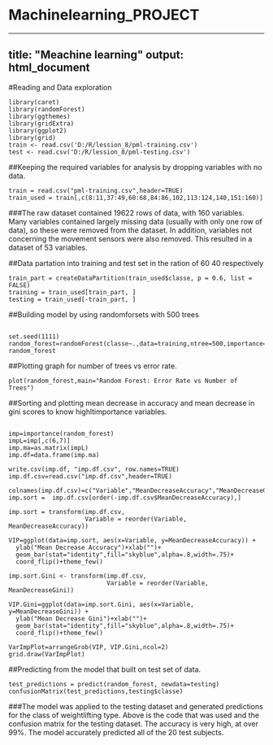 # Machinelearning_PROJECT
---
title: "Meachine learning"
output: html_document
---

#Reading and Data exploration 


```{r}
library(caret)
library(randomForest)
library(ggthemes)
library(gridExtra)
library(ggplot2)
library(grid)
train <- read.csv('D:/R/lession_8/pml-training.csv')
test <- read.csv('D:/R/lession_8/pml-testing.csv')

```

##Keeping the required variables for analysis by dropping variables with no data.

```{r}
train = read.csv("pml-training.csv",header=TRUE)
train_used = train[,c(8:11,37:49,60:68,84:86,102,113:124,140,151:160)]

```

###The raw dataset contained 19622 rows of data, with 160 variables. Many variables contained largely missing data (usually with only one row of data), so these were removed from the dataset. In addition, variables not concerning the movement sensors were also removed. This resulted in a dataset of 53 variables.

##Data partation into training and test set in the ration of 60 40 respectively

```{r}
train_part = createDataPartition(train_used$classe, p = 0.6, list = FALSE)
training = train_used[train_part, ]
testing = train_used[-train_part, ]

```


##Building model by using randomforsets with 500 trees

```{r}

set.seed(1111)
random_forest=randomForest(classe~.,data=training,ntree=500,importance=TRUE)
random_forest
```


##Plotting graph for number of trees vs error rate.

```{r}
plot(random_forest,main="Random Forest: Error Rate vs Number of Trees")
```


##Sorting and plotting mean decrease in accuracy and mean decrease in gini scores  to know highltimportance variables.

```{r}

imp=importance(random_forest)
impL=imp[,c(6,7)]
imp.ma=as.matrix(impL)
imp.df=data.frame(imp.ma)

write.csv(imp.df, "imp.df.csv", row.names=TRUE)
imp.df.csv=read.csv("imp.df.csv",header=TRUE)

colnames(imp.df.csv)=c("Variable","MeanDecreaseAccuracy","MeanDecreaseGini")
imp.sort =  imp.df.csv[order(-imp.df.csv$MeanDecreaseAccuracy),] 

imp.sort = transform(imp.df.csv, 
                     Variable = reorder(Variable, MeanDecreaseAccuracy))

VIP=ggplot(data=imp.sort, aes(x=Variable, y=MeanDecreaseAccuracy)) + 
  ylab("Mean Decrease Accuracy")+xlab("")+
  geom_bar(stat="identity",fill="skyblue",alpha=.8,width=.75)+ 
  coord_flip()+theme_few() 

imp.sort.Gini <- transform(imp.df.csv, 
                           Variable = reorder(Variable, MeanDecreaseGini))

VIP.Gini=ggplot(data=imp.sort.Gini, aes(x=Variable, y=MeanDecreaseGini)) + 
  ylab("Mean Decrease Gini")+xlab("")+
  geom_bar(stat="identity",fill="skyblue",alpha=.8,width=.75)+ 
  coord_flip()+theme_few() 

VarImpPlot=arrangeGrob(VIP, VIP.Gini,ncol=2)
grid.draw(VarImpPlot)

```

##Predicting from the model that built on test set of data.

```{r}
test_predictions = predict(random_forest, newdata=testing)
confusionMatrix(test_predictions,testing$classe)
```


###The model was applied to the testing dataset and generated predictions for the class of weightlifting type. Above is the code that was used and the confusion matrix for the testing dataset. The accuracy is very high, at over 99%. The model accurately predicted all of the 20 test subjects.
